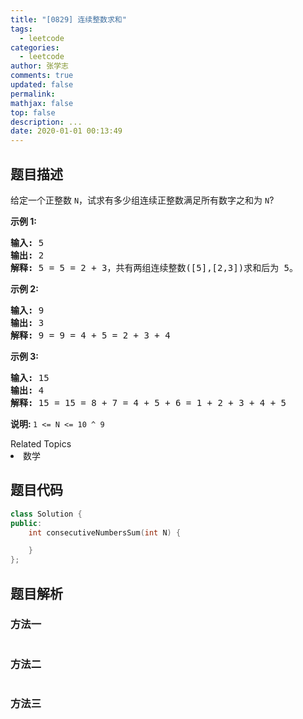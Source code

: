 ```yaml
---
title: "[0829] 连续整数求和"
tags:
  - leetcode
categories:
  - leetcode
author: 张学志
comments: true
updated: false
permalink:
mathjax: false
top: false
description: ...
date: 2020-01-01 00:13:49
---
```


## 题目描述

<p>给定一个正整数 <code>N</code>，试求有多少组连续正整数满足所有数字之和为 <code>N</code>?</p>

<p><strong>示</strong><strong>例 1:</strong></p>

<pre>
<strong>输入: </strong>5
<strong>输出: </strong>2
<strong>解释: </strong>5 = 5 = 2 + 3，共有两组连续整数([5],[2,3])求和后为 5。</pre>

<p><strong>示例 2:</strong></p>

<pre>
<strong>输入: </strong>9
<strong>输出: </strong>3
<strong>解释: </strong>9 = 9 = 4 + 5 = 2 + 3 + 4</pre>

<p><strong>示例 3:</strong></p>

<pre>
<strong>输入: </strong>15
<strong>输出: </strong>4
<strong>解释: </strong>15 = 15 = 8 + 7 = 4 + 5 + 6 = 1 + 2 + 3 + 4 + 5</pre>

<p><strong>说明:&nbsp;</strong><code>1 &lt;= N &lt;= 10 ^ 9</code></p>
<div><div>Related Topics</div><div><li>数学</li></div></div>

## 题目代码

```cpp
class Solution {
public:
    int consecutiveNumbersSum(int N) {

    }
};
```

## 题目解析

### 方法一

```cpp

```

### 方法二

```cpp

```

### 方法三

```cpp

```

